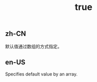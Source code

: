 ﻿---
order: 1
title:
  zh-CN: 默认值
  en-US: Default Value
---

## zh-CN

默认值通过数组的方式指定。

## en-US

Specifies default value by an array.
